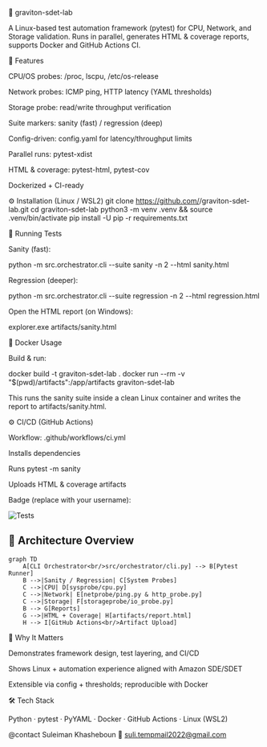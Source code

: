 🧩 graviton-sdet-lab

A Linux-based test automation framework (pytest) for CPU, Network, and Storage validation. Runs in parallel, generates HTML & coverage reports, supports Docker and GitHub Actions CI.

🚀 Features

CPU/OS probes: /proc, lscpu, /etc/os-release

Network probes: ICMP ping, HTTP latency (YAML thresholds)

Storage probe: read/write throughput verification

Suite markers: sanity (fast) / regression (deep)

Config-driven: config.yaml for latency/throughput limits

Parallel runs: pytest-xdist

HTML & coverage: pytest-html, pytest-cov

Dockerized + CI-ready

⚙️ Installation (Linux / WSL2)
git clone https://github.com/<your-username>/graviton-sdet-lab.git
cd graviton-sdet-lab
python3 -m venv .venv && source .venv/bin/activate
pip install -U pip -r requirements.txt

🧪 Running Tests

Sanity (fast):

python -m src.orchestrator.cli --suite sanity -n 2 --html sanity.html


Regression (deeper):

python -m src.orchestrator.cli --suite regression -n 2 --html regression.html


Open the HTML report (on Windows):

explorer.exe artifacts/sanity.html

🧱 Docker Usage

Build & run:

docker build -t graviton-sdet-lab .
docker run --rm -v "$(pwd)/artifacts":/app/artifacts graviton-sdet-lab


This runs the sanity suite inside a clean Linux container and writes the report to artifacts/sanity.html.

⚙️ CI/CD (GitHub Actions)

Workflow: .github/workflows/ci.yml

Installs dependencies

Runs pytest -m sanity

Uploads HTML & coverage artifacts

Badge (replace with your username):

![Tests](https://github.com/<your-username>/graviton-sdet-lab/actions/workflows/ci.yml/badge.svg)

## 🧭 Architecture Overview

```mermaid
graph TD
    A[CLI Orchestrator<br/>src/orchestrator/cli.py] --> B[Pytest Runner]
    B -->|Sanity / Regression| C[System Probes]
    C -->|CPU| D[sysprobe/cpu.py]
    C -->|Network| E[netprobe/ping.py & http_probe.py]
    C -->|Storage| F[storageprobe/io_probe.py]
    B --> G[Reports]
    G -->|HTML + Coverage| H[artifacts/report.html]
    H --> I[GitHub Actions<br/>Artifact Upload]
```
🧠 Why It Matters

Demonstrates framework design, test layering, and CI/CD

Shows Linux + automation experience aligned with Amazon SDE/SDET

Extensible via config + thresholds; reproducible with Docker

🛠️ Tech Stack

Python · pytest · PyYAML · Docker · GitHub Actions · Linux (WSL2)

@contact
Suleiman Khasheboun
📧 suli.tempmail2022@gmail.com

